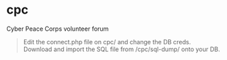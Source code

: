 # cpc
Cyber Peace Corps volunteer forum</br>
>Edit the connect.php file on cpc/ and change the DB creds.</br>
>Download and import the SQL file from /cpc/sql-dump/ onto your DB.
